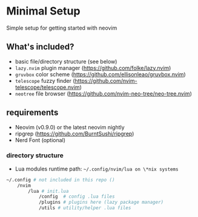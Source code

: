 # Minimal Setup

Simple setup for getting started with neovim

## What's included?

- basic file/directory structure (see below)
- `lazy.nvim` plugin manager (https://github.com/folke/lazy.nvim)
- `gruvbox` color scheme (https://github.com/ellisonleao/gruvbox.nvim)
- `telescope` fuzzy finder (https://github.com/nvim-telescope/telescope.nvim)
- `neotree` file browser (https://github.com/nvim-neo-tree/neo-tree.nvim)

## requirements

- Neovim (v0.9.0) or the latest neovim nightly
- ripgrep (https://github.com/BurntSushi/ripgrep)
- Nerd Font (optional)

### directory structure

- Lua modules runtime path: `~/.config/nvim/lua on \*nix systems`

```bash
~/.config # not included in this repo ()
    /nvim
        /lua # init.lua
            /config  # config .lua files
            /plugins # plugins here (lazy package manager)
            /utils # utility/helper .lua files
```
